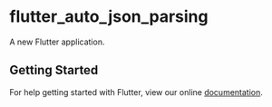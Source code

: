 # flutter_auto_json_parsing

A new Flutter application.

## Getting Started

For help getting started with Flutter, view our online
[documentation](https://flutter.io/).

